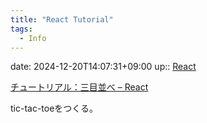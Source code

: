 ```yaml
---
title: "React Tutorial"
tags:
  - Info
---
```


date: 2024-12-20T14:07:31+09:00
up:: [React](../Bar/Library/React.md)

[チュートリアル：三目並べ – React](https://ja.react.dev/learn/tutorial-tic-tac-toe)

tic-tac-toeをつくる。

